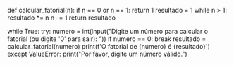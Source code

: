 def calcular_fatorial(n):
    if n == 0 or n == 1:
        return 1
    resultado = 1
    while n > 1:
        resultado *= n
        n -= 1
    return resultado

while True:
    try:
        numero = int(input("Digite um número para calcular o fatorial (ou digite '0' para sair): "))
        if numero == 0:
            break
        resultado = calcular_fatorial(numero)
        print(f'O fatorial de {numero} é {resultado}')
    except ValueError:
        print("Por favor, digite um número válido.")
